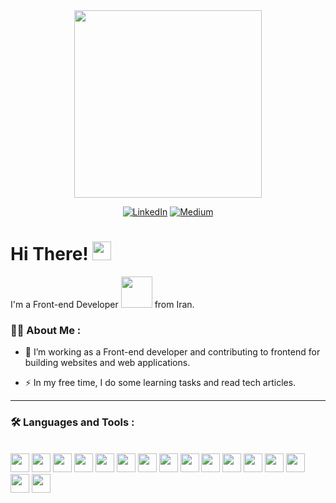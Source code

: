 <div align="center">
  <img src="https://www.codingwithslinky.com/GIFs/codingDino.gif" width="300"/>
</div>

<div align="center">
  
  [![LinkedIn](https://img.shields.io/badge/Gmail-EA4335?logo=gmail&logoColor=white)](mailto:mrhasangoli@gmail.com)
  [![Medium](https://img.shields.io/badge/Telegram-229ED9?logo=telegram&logoColor=white)](https://t.me/disrespectist)
  
</div>

<h1>
  Hi There!
  <img src="https://media.giphy.com/media/hvRJCLFzcasrR4ia7z/giphy.gif" width="30"/>
</h1>

I'm a Front-end Developer <img src="https://media.giphy.com/media/WUlplcMpOCEmTGBtBW/giphy.gif" width="50"> from Iran.

### :technologist: About Me :

- :telescope: I’m working as a Front-end developer and contributing to frontend for building websites and web applications.

- :zap: In my free time, I do some learning tasks and read tech articles.

---

### :hammer_and_wrench: Languages and Tools :

<br />

<div>
  <img src="https://cdn.jsdelivr.net/gh/devicons/devicon/icons/javascript/javascript-plain.svg" height="30px" width="30px" />
  <img src="https://cdn.jsdelivr.net/gh/devicons/devicon/icons/react/react-original.svg" height="30px" width="30px" />
  <img src="https://cdn.jsdelivr.net/gh/devicons/devicon/icons/nextjs/nextjs-original.svg" height="30px" width="30px" />
  <img src="https://cdn.jsdelivr.net/gh/devicons/devicon/icons/nodejs/nodejs-original.svg" height="30px" width="30px" />
  <img src="https://cdn.jsdelivr.net/gh/devicons/devicon/icons/express/express-original.svg" height="30px" width="30px" />
  <img src="https://cdn.jsdelivr.net/gh/devicons/devicon/icons/mongodb/mongodb-original.svg" height="30px" width="30px" />
  <img src="https://cdn.jsdelivr.net/gh/devicons/devicon/icons/npm/npm-original-wordmark.svg" height="30px" width="30px" />
  <img src="https://cdn.jsdelivr.net/gh/devicons/devicon/icons/tailwindcss/tailwindcss-plain.svg" height="30px" width="30px" />
  <img src="https://cdn.jsdelivr.net/gh/devicons/devicon/icons/bootstrap/bootstrap-plain.svg" height="30px" width="30px" />
  <img src="https://cdn.jsdelivr.net/gh/devicons/devicon/icons/sass/sass-original.svg" height="30px" width="30px" />
  <img src="https://cdn.jsdelivr.net/gh/devicons/devicon/icons/css3/css3-plain.svg" height="30px" width="30px" />
  <img src="https://cdn.jsdelivr.net/gh/devicons/devicon/icons/html5/html5-plain.svg" height="30px" width="30px" />
  <img src="https://cdn.jsdelivr.net/gh/devicons/devicon/icons/git/git-original.svg" height="30px" width="30px" />
  <img src="https://cdn.jsdelivr.net/gh/devicons/devicon/icons/github/github-original.svg" height="30px" width="30px" />
  <img src="https://cdn.jsdelivr.net/gh/devicons/devicon/icons/linux/linux-original.svg" height="30px" width="30px" />
  <img src="https://cdn.jsdelivr.net/gh/devicons/devicon/icons/jquery/jquery-original.svg" height="30px" width="30px" />
  <!--
  <img src="https://cdn.jsdelivr.net/gh/devicons/devicon/icons/figma/figma-original.svg" height="30px" width="30px" />
  <img src="https://cdn.jsdelivr.net/gh/devicons/devicon/icons/gimp/gimp-original.svg" height="30px" width="30px" />
  <img src="https://cdn.jsdelivr.net/gh/devicons/devicon/icons/xd/xd-line.svg" height="30px" width="30px" />
  <img src="https://cdn.jsdelivr.net/gh/devicons/devicon/icons/photoshop/photoshop-line.svg" height="30px" width="30px" />
  <img src="https://cdn.jsdelivr.net/gh/devicons/devicon/icons/wordpress/wordpress-plain.svg" height="30px" width="30px" />
  -->
</div>
